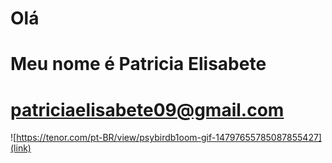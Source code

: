 # Olá
# Meu nome é Patricia Elisabete
# patriciaelisabete09@gmail.com
![https://tenor.com/pt-BR/view/psybirdb1oom-gif-14797655785087855427](link)

